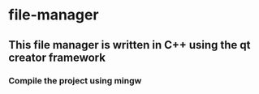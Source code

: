 # file-manager
## This file manager is written in C++ using the qt creator framework
### Compile the project using mingw
